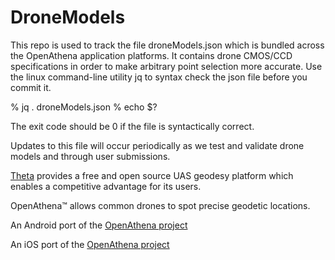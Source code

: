 # DroneModels

This repo is used to track the file droneModels.json which is bundled
across the OpenAthena application platforms.  It contains drone
CMOS/CCD specifications in order to make arbitrary point selection
more accurate.  Use the linux command-line utility jq to syntax check
the json file before you commit it.

% jq . droneModels.json
% echo $?

The exit code should be 0 if the file is syntactically correct.

Updates to this file will occur periodically as we test and validate
drone models and through user submissions.

[Theta](https://theta.limited/) provides a free and open source UAS
geodesy platform which enables a competitive advantage for its users.

OpenAthena™ allows common drones to spot precise geodetic locations.

An Android port of the [OpenAthena project](http://OpenAthena.com)

An iOS port of the [OpenAthena project](http://OpenAthena.com)

